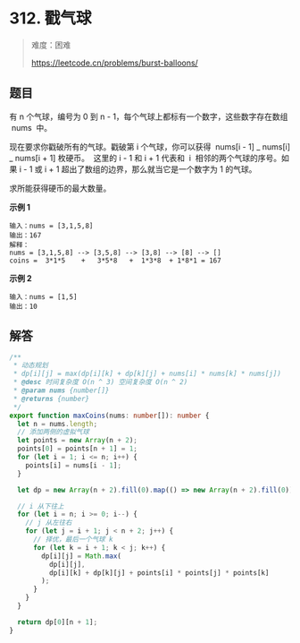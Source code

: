 # 312. 戳气球

> 难度：困难
>
> https://leetcode.cn/problems/burst-balloons/

## 题目

有 n 个气球，编号为 0 到 n - 1，每个气球上都标有一个数字，这些数字存在数组  nums  中。

现在要求你戳破所有的气球。戳破第 i 个气球，你可以获得  nums[i - 1] _ nums[i] _ nums[i + 1] 枚硬币。  这里的 i - 1 和 i + 1 代表和  i  相邻的两个气球的序号。如果 i - 1 或 i + 1 超出了数组的边界，那么就当它是一个数字为 1 的气球。

求所能获得硬币的最大数量。

**示例 1**

```
输入：nums = [3,1,5,8]
输出：167
解释：
nums = [3,1,5,8] --> [3,5,8] --> [3,8] --> [8] --> []
coins =  3*1*5    +   3*5*8   +  1*3*8  + 1*8*1 = 167
```

**示例 2**

```
输入：nums = [1,5]
输出：10
```

## 解答

```typescript
/**
 * 动态规划
 * dp[i][j] = max(dp[i][k] + dp[k][j] + nums[i] * nums[k] * nums[j])
 * @desc 时间复杂度 O(n ^ 3) 空间复杂度 O(n ^ 2)
 * @param nums {number[]}
 * @returns {number}
 */
export function maxCoins(nums: number[]): number {
  let n = nums.length;
  // 添加两侧的虚拟气球
  let points = new Array(n + 2);
  points[0] = points[n + 1] = 1;
  for (let i = 1; i <= n; i++) {
    points[i] = nums[i - 1];
  }

  let dp = new Array(n + 2).fill(0).map(() => new Array(n + 2).fill(0));

  // i 从下往上
  for (let i = n; i >= 0; i--) {
    // j 从左往右
    for (let j = i + 1; j < n + 2; j++) {
      // 择优，最后一个气球 k
      for (let k = i + 1; k < j; k++) {
        dp[i][j] = Math.max(
          dp[i][j],
          dp[i][k] + dp[k][j] + points[i] * points[j] * points[k]
        );
      }
    }
  }

  return dp[0][n + 1];
}
```
